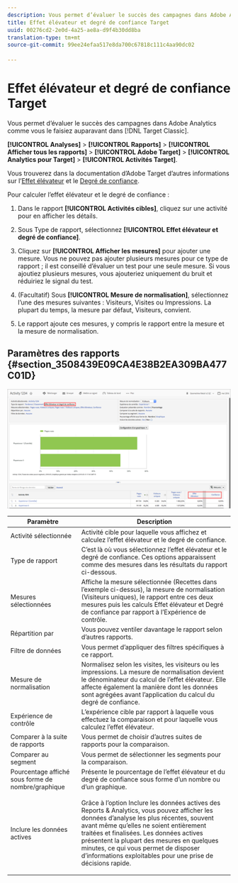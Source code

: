```yaml
---
description: Vous permet d’évaluer le succès des campagnes dans Adobe Analytics comme vous le faisiez auparavant dans Target Classic.
title: Effet élévateur et degré de confiance Target
uuid: 00276cd2-2e0d-4a25-ae8a-d9f4b30dd8ba
translation-type: tm+mt
source-git-commit: 99ee24efaa517e8da700c67818c111c4aa90dc02

---
```



# Effet élévateur et degré de confiance Target

Vous permet d’évaluer le succès des campagnes dans Adobe Analytics comme vous le faisiez auparavant dans [!DNL Target Classic].

**[!UICONTROL Analyses]** &gt; **[!UICONTROL Rapports]** &gt; **[!UICONTROL Afficher tous les rapports]** &gt; **[!UICONTROL Adobe Target]** &gt; **[!UICONTROL Analytics pour Target]** &gt; **[!UICONTROL Activités Target]**.

Vous trouverez dans la documentation d’Adobe Target d’autres informations sur l’[Effet élévateur](https://marketing.adobe.com/resources/help/en_US/target/target/c_estimating_lift_in_revenue.html) et le [Degré de confiance](https://marketing.adobe.com/resources/help/en_US/rec/c_Confidence_Level_and_Confidence_Interval.html).

Pour calculer l’effet élévateur et le degré de confiance :

1. Dans le rapport **[!UICONTROL Activités cibles]**, cliquez sur une activité pour en afficher les détails.
1. Sous Type de rapport, sélectionnez **[!UICONTROL Effet élévateur et degré de confiance]**.
1. Cliquez sur **[!UICONTROL Afficher les mesures]** pour ajouter une mesure.  Vous ne pouvez pas ajouter plusieurs mesures pour ce type de rapport ; il est conseillé d’évaluer un test pour une seule mesure. Si vous ajoutiez plusieurs mesures, vous ajouteriez uniquement du bruit et réduiriez le signal du test.
1. (Facultatif) Sous **[!UICONTROL Mesure de normalisation]**, sélectionnez l’une des mesures suivantes : Visiteurs, Visites ou Impressions. La plupart du temps, la mesure par défaut, Visiteurs, convient.

1. Le rapport ajoute ces mesures, y compris le rapport entre la mesure et la mesure de normalisation.

## Paramètres des rapports {#section_3508439E09CA4E38B2EA309BA477C01D}

![](assets/lift_confidence_ui.png)

<table id="table_0FBB257C96454CDA82D487DC68459C13"> 
 <thead> 
  <tr> 
   <th colname="col1" class="entry"> Paramètre </th> 
   <th colname="col2" class="entry"> Description </th> 
  </tr> 
 </thead>
 <tbody> 
  <tr> 
   <td colname="col1"> Activité sélectionnée </td> 
   <td colname="col2"> Activité cible pour laquelle vous affichez et calculez l’effet élévateur et le degré de confiance. </td> 
  </tr> 
  <tr> 
   <td colname="col1"> Type de rapport </td> 
   <td colname="col2"> C’est là où vous sélectionnez l’effet élévateur et le degré de confiance. Ces options apparaissent comme des mesures dans les résultats du rapport ci-dessous. </td> 
  </tr> 
  <tr> 
   <td colname="col1"> Mesures sélectionnées </td> 
   <td colname="col2"> Affiche la mesure sélectionnée (Recettes dans l’exemple ci-dessus), la mesure de normalisation (Visiteurs uniques), le rapport entre ces deux mesures puis les calculs Effet élévateur et Degré de confiance par rapport à l’Expérience de contrôle. </td> 
  </tr> 
  <tr> 
   <td colname="col1"> Répartition par </td> 
   <td colname="col2"> Vous pouvez ventiler davantage le rapport selon d’autres rapports. </td> 
  </tr> 
  <tr> 
   <td colname="col1"> Filtre de données </td> 
   <td colname="col2"> Vous permet d’appliquer des filtres spécifiques à ce rapport. </td> 
  </tr> 
  <tr> 
   <td colname="col1"> Mesure de normalisation </td> 
   <td colname="col2"> Normalisez selon les visites, les visiteurs ou les impressions. La mesure de normalisation devient le dénominateur du calcul de l’effet élévateur. Elle affecte également la manière dont les données sont agrégées avant l’application du calcul du degré de confiance. </td> 
  </tr> 
  <tr> 
   <td colname="col1"> Expérience de contrôle </td> 
   <td colname="col2"> L’expérience cible par rapport à laquelle vous effectuez la comparaison et pour laquelle vous calculez l’effet élévateur. </td> 
  </tr> 
  <tr> 
   <td colname="col1"> Comparer à la suite de rapports </td> 
   <td colname="col2"> Vous permet de choisir d’autres suites de rapports pour la comparaison. </td> 
  </tr> 
  <tr> 
   <td colname="col1"> Comparer au segment </td> 
   <td colname="col2"> Vous permet de sélectionner les segments pour la comparaison. </td> 
  </tr> 
  <tr> 
   <td colname="col1"> Pourcentage affiché sous forme de nombre/graphique </td> 
   <td colname="col2"> Présente le pourcentage de l’effet élévateur et du degré de confiance sous forme d’un nombre ou d’un graphique. </td> 
  </tr> 
  <tr> 
   <td colname="col1"> Inclure les données actives </td> 
   <td colname="col2"> <p>Grâce à l’option Inclure les données actives des Reports &amp; Analytics, vous pouvez afficher les données d’analyse les plus récentes, souvent avant même qu’elles ne soient entièrement traitées et finalisées. Les données actives présentent la plupart des mesures en quelques minutes, ce qui vous permet de disposer d’informations exploitables pour une prise de décisions rapide. </p> </td> 
  </tr> 
 </tbody> 
</table>

